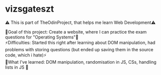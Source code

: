 # vizsgateszt
⚠️ This is part of TheOdinProject, that helps me learn Web Development⚠️  
  
🧮Goal of this project: Create a website, where I can practice the exam questions for "Operating Systems"🧮  
⚡Difficulties: Started this right after learning about DOM manipulation, had problems with storing questions (but ended up saving them in the source code, which i hate)⚡  
📗What I've learned: DOM manipulation, randomisation in JS, CSs, handling lists in JS 📗  
